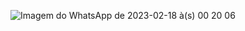 ![Imagem do WhatsApp de 2023-02-18 à(s) 00 20 06](https://user-images.githubusercontent.com/89050107/219829251-41eeec3a-1b02-414f-b436-cc56bb38b214.jpg)
